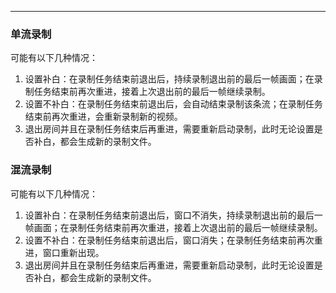 <Title>在录制过程中，如果音视频流退出房间再重进，会是什么表现？</Title>


---

### 单流录制
可能有以下几种情况：
1. 设置补白：在录制任务结束前退出后，持续录制退出前的最后一帧画面；在录制任务结束前再次重进，接着上次退出前的最后一帧继续录制。
2. 设置不补白：在录制任务结束前退出后，会自动结束录制该条流；在录制任务结束前再次重进，会重新录制新的视频。
3. 退出房间并且在录制任务结束后再重进，需要重新启动录制，此时无论设置是否补白，都会生成新的录制文件。

### 混流录制
可能有以下几种情况：
1. 设置补白：在录制任务结束前退出后，窗口不消失，持续录制退出前的最后一帧画面；在录制任务结束前再次重进，接着上次退出前的最后一帧继续录制。
2. 设置不补白：在录制任务结束前退出后，窗口消失；在录制任务结束前再次重进，窗口重新出现。
3. 退出房间并且在录制任务结束后再重进，需要重新启动录制，此时无论设置是否补白，都会生成新的录制文件。



